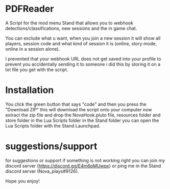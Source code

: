 # PDFReader
A Script for the mod menu Stand that allows you to webhook detections/classifications, new sessions and the in game chat.

You can exclude what u want, when you join a new session it will show all players, session code and what kind of session it is (online, story mode, online in a session alone).

I prevented that your webhook URL does not get saved into your profile to prevent you accidentally sending it to someone i did this by storing it on a txt file you get with the script.

# Installation
You click the green button that says "code" and then you press the "Download ZIP" this will download the script onto your computer now extract the zip file and drop the NovaHook.pluto file, resources folder and store folder in the Lua Scripts folder in the Stand folder you can open the Lua Scripts folder with the Stand Launchpad.

# suggestions/support
for suggestions or support if something is not working right you can join my discord server (https://discord.gg/E4m6pMUwpx) or ping me in the Stand discord server (Nova_plays#9126).

Hope you enjoy!
